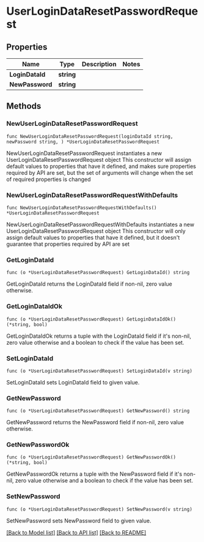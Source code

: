 # UserLoginDataResetPasswordRequest

## Properties

Name | Type | Description | Notes
------------ | ------------- | ------------- | -------------
**LoginDataId** | **string** |  | 
**NewPassword** | **string** |  | 

## Methods

### NewUserLoginDataResetPasswordRequest

`func NewUserLoginDataResetPasswordRequest(loginDataId string, newPassword string, ) *UserLoginDataResetPasswordRequest`

NewUserLoginDataResetPasswordRequest instantiates a new UserLoginDataResetPasswordRequest object
This constructor will assign default values to properties that have it defined,
and makes sure properties required by API are set, but the set of arguments
will change when the set of required properties is changed

### NewUserLoginDataResetPasswordRequestWithDefaults

`func NewUserLoginDataResetPasswordRequestWithDefaults() *UserLoginDataResetPasswordRequest`

NewUserLoginDataResetPasswordRequestWithDefaults instantiates a new UserLoginDataResetPasswordRequest object
This constructor will only assign default values to properties that have it defined,
but it doesn't guarantee that properties required by API are set

### GetLoginDataId

`func (o *UserLoginDataResetPasswordRequest) GetLoginDataId() string`

GetLoginDataId returns the LoginDataId field if non-nil, zero value otherwise.

### GetLoginDataIdOk

`func (o *UserLoginDataResetPasswordRequest) GetLoginDataIdOk() (*string, bool)`

GetLoginDataIdOk returns a tuple with the LoginDataId field if it's non-nil, zero value otherwise
and a boolean to check if the value has been set.

### SetLoginDataId

`func (o *UserLoginDataResetPasswordRequest) SetLoginDataId(v string)`

SetLoginDataId sets LoginDataId field to given value.


### GetNewPassword

`func (o *UserLoginDataResetPasswordRequest) GetNewPassword() string`

GetNewPassword returns the NewPassword field if non-nil, zero value otherwise.

### GetNewPasswordOk

`func (o *UserLoginDataResetPasswordRequest) GetNewPasswordOk() (*string, bool)`

GetNewPasswordOk returns a tuple with the NewPassword field if it's non-nil, zero value otherwise
and a boolean to check if the value has been set.

### SetNewPassword

`func (o *UserLoginDataResetPasswordRequest) SetNewPassword(v string)`

SetNewPassword sets NewPassword field to given value.



[[Back to Model list]](../README.md#documentation-for-models) [[Back to API list]](../README.md#documentation-for-api-endpoints) [[Back to README]](../README.md)


